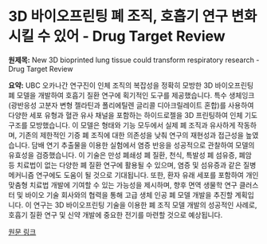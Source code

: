 # 3D 바이오프린팅 폐 조직, 호흡기 연구 변화시킬 수 있어 - Drug Target Review

**원제목:** New 3D bioprinted lung tissue could transform respiratory research - Drug Target Review

**요약:** UBC 오카나간 연구진이 인체 조직의 복잡성을 정확히 모방한 3D 바이오프린팅 폐 모델을 개발하여 호흡기 질환 연구에 획기적인 도구를 제공했습니다.  특수 생체잉크(광반응성 고분자 변형 젤라틴과 폴리에틸렌 글리콜 디아크릴레이트 혼합)를 사용하여 다양한 세포 유형과 혈관 유사 채널을 포함하는 하이드로젤을 3D 프린팅하여 인체 기도 구조를 모방했습니다. 이 모델은 형태와 기능 모두에서 실제 폐 조직과 유사하게 작동하며, 기존의 제한적인 기증 폐 조직에 대한 의존성을 낮춰 연구의 재현성과 접근성을 높였습니다.  담배 연기 추출물을 이용한 실험에서 염증 반응을 성공적으로 관찰하여 모델의 유효성을 검증했습니다.  이 기술은 만성 폐쇄성 폐 질환, 천식, 특발성 폐 섬유증, 폐암 등 치료법이 없는 다양한 폐 질환 연구에 활용될 수 있으며, 염증 및 섬유증과 같은 질병 메커니즘 연구에도 도움이 될 것으로 기대됩니다.  또한, 환자 유래 세포를 포함하여 개인 맞춤형 치료법 개발에 기여할 수 있는 가능성을 제시하며, 향후 면역 생물학 연구 클러스터 및 바이오 기술 회사와의 협력을 통해 고급 생체 인공 폐 모델 개발을 추진할 계획입니다.  이 연구는 3D 바이오프린팅 기술을 이용한 폐 조직 모델 개발의 성공적인 사례로,  호흡기 질환 연구 및 신약 개발에 중요한 전기를 마련할 것으로 예상됩니다.

[원문 링크](https://www.drugtargetreview.com/news/178943/new-3d-bioprinted-lung-tissue-could-transform-respiratory-research/)

